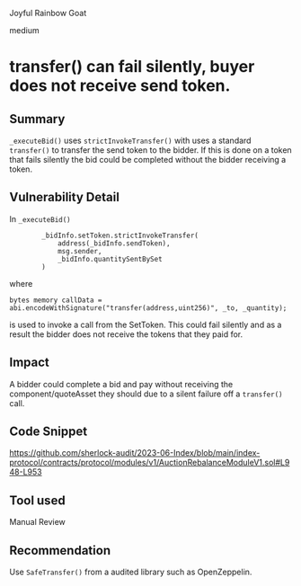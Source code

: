 Joyful Rainbow Goat

medium

# transfer() can fail silently, buyer does not receive send token.

## Summary

`_executeBid()` uses `strictInvokeTransfer()` with uses a standard `transfer()` to transfer the send token to the bidder. If this is done on a token that fails silently the bid could be completed without the bidder receiving a token.

## Vulnerability Detail

In `_executeBid()` 

```solidity
        _bidInfo.setToken.strictInvokeTransfer(
            address(_bidInfo.sendToken),
            msg.sender,
            _bidInfo.quantitySentBySet
        )
```

where 

```solidity
bytes memory callData = abi.encodeWithSignature("transfer(address,uint256)", _to, _quantity);
```
is used to invoke a call from the SetToken. This could fail silently and as a result the bidder does not receive the tokens that they paid for.

## Impact

A bidder could complete a bid and pay without receiving the component/quoteAsset they should due to a silent failure off a `transfer()` call.

## Code Snippet
https://github.com/sherlock-audit/2023-06-Index/blob/main/index-protocol/contracts/protocol/modules/v1/AuctionRebalanceModuleV1.sol#L948-L953
## Tool used

Manual Review

## Recommendation

Use `SafeTransfer()` from a audited library such as OpenZeppelin.